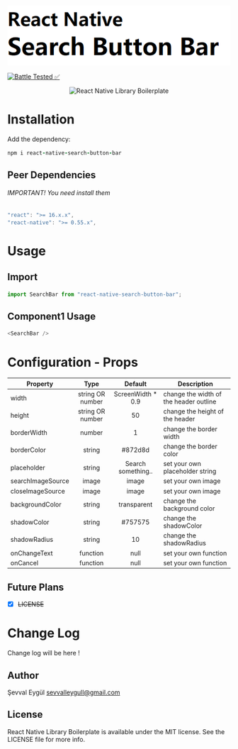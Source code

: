<img alt="React Native Library Boilerplate" src="assets/search-button-bar.png" width="1050"/>


[![Battle Tested ✅](https://img.shields.io/badge/-Battle--Tested%20%E2%9C%85-03666e?style=for-the-badge)](https://github.com/sevvaleygul0/react-native-search-button-bar)

<p align="center">
  <img alt="React Native Library Boilerplate"
        src="assets/Gif/gif2.gif" />
</p>

# Installation

Add the dependency:

```ruby
npm i react-native-search-button-bar
```

## Peer Dependencies

###### IMPORTANT! You need install them

```js
"react": ">= 16.x.x",
"react-native": ">= 0.55.x",
```

# Usage

## Import

```js
import SearchBar from "react-native-search-button-bar";
```

## Component1 Usage

```js
<SearchBar />
```

# Configuration - Props

| Property |  Type   | Default | Description                                             |
| -------- | :-----: | :-----: | ------------------------------------------------------- |
| width  | string OR number |  ScreenWidth * 0.9   | 	change the width of the header outline                                 |
| height    | string OR number |  50  |	change the height of the header    |
| borderWidth | number |  1  | change the border width |
| borderColor    | string  |   #872d8d   | change the border color                              |
| placeholder  | string |  Search something..   | 		set your own placeholder string                                 |
| searchImageSource    | image |  image  |		set your own image    |
| closeImageSource | image |  image  | set your own image |
| backgroundColor    | string  |   transparent   | 	change the background color                               |
| shadowColor  | string |  #757575   | 	change the shadowColor                                 |
| shadowRadius    | string |  10  |		change the shadowRadius    |
| onChangeText | function |  null  | set your own function  |
| onCancel    | function  |   null   | set your own function                            |

## Future Plans

- [x] ~~LICENSE~~

# Change Log

Change log will be here !

## Author

Şevval Eygül sevvalleygull@gmail.com

## License

React Native Library Boilerplate is available under the MIT license. See the LICENSE file for more info.
